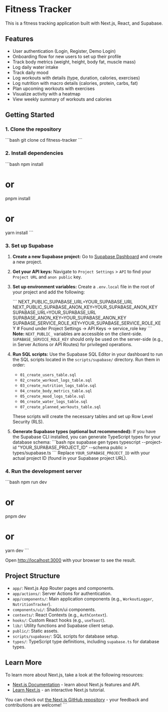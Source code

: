 # Fitness Tracker

This is a fitness tracking application built with Next.js, React, and Supabase.

## Features

- User authentication (Login, Register, Demo Login)
- Onboarding flow for new users to set up their profile
- Track body metrics (weight, height, body fat, muscle mass)
- Log daily water intake
- Track daily mood
- Log workouts with details (type, duration, calories, exercises)
- Log nutrition with macro details (calories, protein, carbs, fat)
- Plan upcoming workouts with exercises
- Visualize activity with a heatmap
- View weekly summary of workouts and calories

## Getting Started

### 1. Clone the repository

\`\`\`bash
git clone <repository-url>
cd fitness-tracker
\`\`\`

### 2. Install dependencies

\`\`\`bash
npm install
# or
pnpm install
# or
yarn install
\`\`\`

### 3. Set up Supabase

1.  **Create a new Supabase project:** Go to [Supabase Dashboard](https://app.supabase.com/) and create a new project.
2.  **Get your API keys:** Navigate to `Project Settings` > `API` to find your `Project URL` and `anon public` key.
3.  **Set up environment variables:** Create a `.env.local` file in the root of your project and add the following:

    \`\`\`
    NEXT_PUBLIC_SUPABASE_URL=YOUR_SUPABASE_URL
    NEXT_PUBLIC_SUPABASE_ANON_KEY=YOUR_SUPABASE_ANON_KEY
    SUPABASE_URL=YOUR_SUPABASE_URL
    SUPABASE_ANON_KEY=YOUR_SUPABASE_ANON_KEY
    SUPABASE_SERVICE_ROLE_KEY=YOUR_SUPABASE_SERVICE_ROLE_KEY # Found under Project Settings -> API Keys -> service_role key
    \`\`\`
    **Note:** `NEXT_PUBLIC_` variables are accessible on the client-side. `SUPABASE_SERVICE_ROLE_KEY` should only be used on the server-side (e.g., in Server Actions or API Routes) for privileged operations.

4.  **Run SQL scripts:** Use the Supabase SQL Editor in your dashboard to run the SQL scripts located in the `scripts/supabase/` directory. Run them in order:
    *   `01_create_users_table.sql`
    *   `02_create_workout_logs_table.sql`
    *   `03_create_nutrition_logs_table.sql`
    *   `04_create_body_metrics_table.sql`
    *   `05_create_mood_logs_table.sql`
    *   `06_create_water_logs_table.sql`
    *   `07_create_planned_workouts_table.sql`

    These scripts will create the necessary tables and set up Row Level Security (RLS).

5.  **Generate Supabase types (optional but recommended):**
    If you have the Supabase CLI installed, you can generate TypeScript types for your database schema:
    \`\`\`bash
    npx supabase gen types typescript --project-id "YOUR_SUPABASE_PROJECT_ID" --schema public > types/supabase.ts
    \`\`\`
    Replace `YOUR_SUPABASE_PROJECT_ID` with your actual project ID (found in your Supabase project URL).

### 4. Run the development server

\`\`\`bash
npm run dev
# or
pnpm dev
# or
yarn dev
\`\`\`

Open [http://localhost:3000](http://localhost:3000) with your browser to see the result.

## Project Structure

-   `app/`: Next.js App Router pages and components.
-   `app/actions/`: Server Actions for authentication.
-   `app/components/`: Main application components (e.g., `WorkoutLogger`, `NutritionTracker`).
-   `components/ui/`: Shadcn/ui components.
-   `contexts/`: React Contexts (e.g., `AuthContext`).
-   `hooks/`: Custom React hooks (e.g., `useToast`).
-   `lib/`: Utility functions and Supabase client setup.
-   `public/`: Static assets.
-   `scripts/supabase/`: SQL scripts for database setup.
-   `types/`: TypeScript type definitions, including `supabase.ts` for database types.

## Learn More

To learn more about Next.js, take a look at the following resources:

-   [Next.js Documentation](https://nextjs.org/docs) - learn about Next.js features and API.
-   [Learn Next.js](https://nextjs.org/learn) - an interactive Next.js tutorial.

You can check out [the Next.js GitHub repository](https://github.com/vercel/next.js/) - your feedback and contributions are welcome!
\`\`\`
